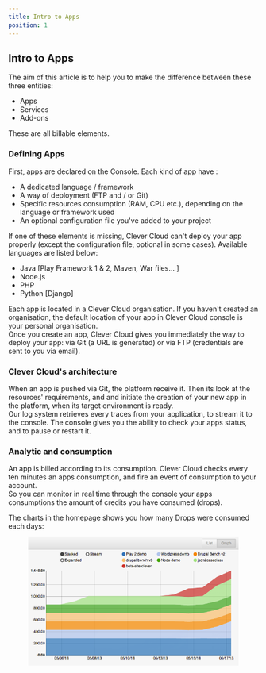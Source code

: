 ```yaml
---
title: Intro to Apps
position: 1
---
```


## Intro to Apps

The aim of this article is to help you to make the difference between these three entities: 

* Apps
* Services
* Add-ons

These are all billable elements.

### Defining Apps

First, apps are declared on the Console. Each kind of app have :

* A dedicated language / framework
* A way of deployment (FTP and / or Git)
* Specific resources consumption (RAM, CPU etc.), depending on the language or framework used
* An optional configuration file you've added to your project

If one of these elements is missing, Clever Cloud can't deploy your app properly (except the configuration file, optional in some cases).
Available languages are listed below: 

* Java [Play Framework 1 & 2, Maven, War files… ]
* Node.js
* PHP 
* Python [Django]

Each app is located in a Clever Cloud organisation. If you haven't created an organisation, the default location of your app in Clever Cloud console is your personal organisation.  
Once you create an app, Clever Cloud gives you immediately the way to deploy your app: via Git (a URL is generated) or via FTP (credentials are sent to you via email).


### Clever Cloud's architecture

When an app is pushed via Git, the platform receive it. Then its look at the resources' requirements, and and initiate the creation of your new app in the platform, when its target environment is ready.  
Our log system retrieves every traces from your application, to stream it to the console. The console gives you the ability to check your apps status, and to pause or restart it.

### Analytic and consumption
An app is billed according to its consumption. Clever Cloud checks every ten minutes an apps consumption, and fire an event of consumption to your account.  
So you can monitor in real time through the console your apps consumptions the amount of credits you have consumed (drops).  

The charts in the homepage shows you how many Drops were consumed each days:<figure class="cc-content-imglarge"><img src="/assets/images/analytics.png"></figure>